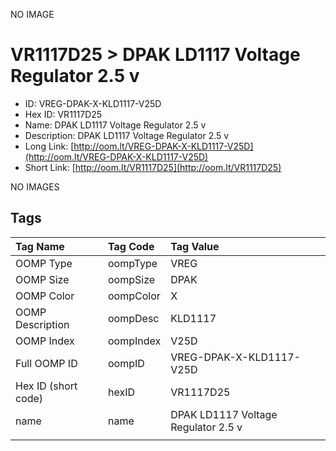 


  
NO IMAGE  
# VR1117D25 > DPAK LD1117 Voltage Regulator 2.5 v

- ID: VREG-DPAK-X-KLD1117-V25D
- Hex ID: VR1117D25
- Name: DPAK LD1117 Voltage Regulator 2.5 v
- Description: DPAK LD1117 Voltage Regulator 2.5 v
- Long Link: [http://oom.lt/VREG-DPAK-X-KLD1117-V25D](http://oom.lt/VREG-DPAK-X-KLD1117-V25D)
- Short Link: [http://oom.lt/VR1117D25](http://oom.lt/VR1117D25)
  
NO IMAGES  
## Tags
  

|Tag Name|Tag Code|Tag Value|
| :--- | :--- | :--- |
|OOMP Type|oompType|VREG|
|OOMP Size|oompSize|DPAK|
|OOMP Color|oompColor|X|
|OOMP Description|oompDesc|KLD1117|
|OOMP Index|oompIndex|V25D|
|Full OOMP ID|oompID|VREG-DPAK-X-KLD1117-V25D|
|Hex ID (short code)|hexID|VR1117D25|
|name|name|DPAK LD1117 Voltage Regulator 2.5 v|
||||
